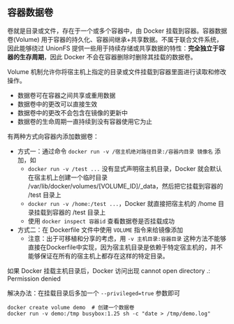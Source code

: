 ## 容器数据卷

卷就是目录或文件，存在于一个或多个容器中，由 Docker 挂载到容器。容器数据卷(Volume) 用于容器的持久化、容器间继承+共享数据。不属于联合文件系统，因此能够绕过 UnionFS 提供一些用于持续存储或共享数据的特性：**完全独立于容器的生存周期**，因此 Docker 不会在容器删除时删除其挂载的数据卷。

Volume 机制允许你将宿主机上指定的目录或文件挂载到容器里面进行读取和修改操作。

- 数据卷可在容器之间共享或重用数据
- 数据卷中的更改可以直接生效
- 数据卷中的更改不会包含在镜像的更新中
- 数据卷的生命周期一直持续到没有容器使用它为止

有两种方式向容器内添加数据卷：

- 方式一：通过命令 `docker run -v /宿主机绝对路径目录:/容器内目录 镜像名` 添加，如
  - `docker run -v /test ...` 没有显式声明宿主机目录，Docker 就会默认在宿主机上创建一个临时目录 /var/lib/docker/volumes/[VOLUME_ID]/_data，然后把它挂载到容器的 /test 目录上
  - `docker run -v /home:/test ...`，Docker 就直接把宿主机的 /home 目录挂载到容器的 /test 目录上
  - 使用 `docker inspect 容器id` 查看数据卷是否挂载成功
- 方式二：在 Dockerfile 文件中使用 `VOLUME` 指令来给镜像添加
  - 注意：出于可移植和分享的考虑，用 `-v 主机目录:容器目录` 这种方法不能够直接在Dockerfile中实现，因为宿主机目录是依赖于特定宿主机的，并不能够保证在所有的宿主机上都存在这样的特定目录。

如果 Docker 挂载主机目录后，Docker 访问出现 cannot open directory .: Permission denied

解决办法：在挂载目录后多加一个 `--privileged=true` 参数即可

```
docker create volume demo  # 创建一个数据卷
docker run -v demo:/tmp busybox:1.25 sh -c "date > /tmp/demo.log"
```

